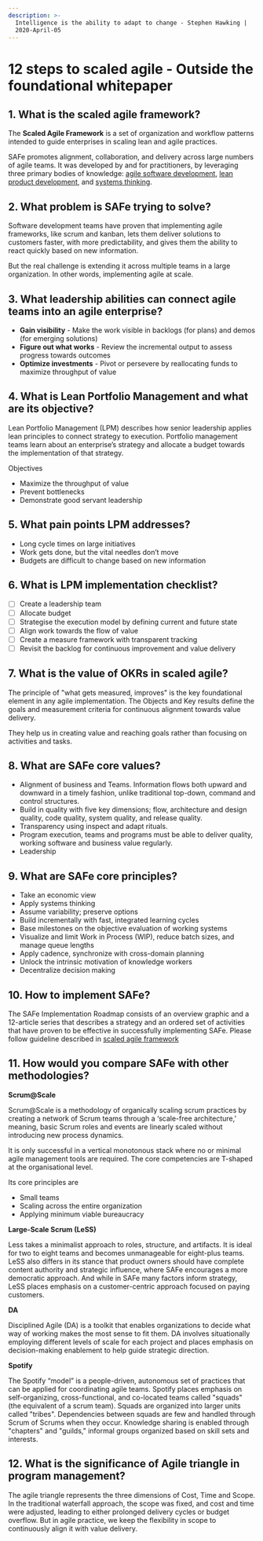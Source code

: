 ```yaml
---
description: >-
  Intelligence is the ability to adapt to change - Stephen Hawking |
  2020-April-05
---
```


# 12 steps to scaled agile - Outside the foundational whitepaper

## 1. What is the scaled agile framework?

The **Scaled Agile Framework** is a set of organization and workflow patterns intended to guide enterprises in scaling lean and agile practices.

SAFe promotes alignment, collaboration, and delivery across large numbers of agile teams. It was developed by and for practitioners, by leveraging three primary bodies of knowledge: [agile software development](https://en.wikipedia.org/wiki/Agile_software_development), [lean product development](https://en.wikipedia.org/wiki/Lean_product_development), and [systems thinking](https://en.wikipedia.org/wiki/Systems_thinking).

## 2. What problem is SAFe trying to solve?

Software development teams have proven that implementing agile frameworks, like scrum and kanban, lets them deliver solutions to customers faster, with more predictability, and gives them the ability to react quickly based on new information.

But the real challenge is extending it across multiple teams in a large organization. In other words, implementing agile at scale.

## 3. What leadership abilities can connect agile teams into an agile enterprise?

* **Gain visibility** - Make the work visible in backlogs \(for plans\) and demos \(for emerging solutions\)
* **Figure out what works** - Review the incremental output to assess progress towards outcomes
* **Optimize investments** - Pivot or persevere by reallocating funds to maximize throughput of value

## 4. What is Lean Portfolio Management and what are its objective?

Lean Portfolio Management \(LPM\) describes how senior leadership applies lean principles to connect strategy to execution. Portfolio management teams learn about an enterprise’s strategy and allocate a budget towards the implementation of that strategy.

Objectives

* Maximize the throughput of value
* Prevent bottlenecks
* Demonstrate good servant leadership

## 5. What pain points LPM addresses?

* Long cycle times on large initiatives
* Work gets done, but the vital needles don’t move
* Budgets are difficult to change based on new information

## 6. What is LPM implementation checklist?

* [ ] Create a leadership team
* [ ] Allocate budget
* [ ] Strategise the execution model by defining current and future state
* [ ] Align work towards the flow of value
* [ ] Create a measure framework with transparent tracking
* [ ] Revisit the backlog for continuous improvement and value delivery

## 7. What is the value of OKRs in scaled agile?

The principle of "what gets measured, improves" is the key foundational element in any agile implementation. The Objects and Key results define the goals and measurement criteria for continuous alignment towards value delivery.

They help us in creating value and reaching goals rather than focusing on activities and tasks.

## 8. What are SAFe core values?

* Alignment of business and Teams. Information flows both upward and downward in a timely fashion, unlike traditional top-down, command and control structures.
* Build in quality with five key dimensions; flow, architecture and design quality, code quality, system quality, and release quality.
* Transparency using inspect and adapt rituals.
* Program execution, teams and programs must be able to deliver quality, working software and business value regularly.
* Leadership

## 9. What are SAFe core principles?

* Take an economic view
* Apply systems thinking
* Assume variability; preserve options
* Build incrementally with fast, integrated learning cycles
* Base milestones on the objective evaluation of working systems
* Visualize and limit Work in Process \(WIP\), reduce batch sizes, and manage queue lengths
* Apply cadence, synchronize with cross-domain planning
* Unlock the intrinsic motivation of knowledge workers
* Decentralize decision making

## 10. How to implement SAFe?

The SAFe Implementation Roadmap consists of an overview graphic and a 12-article series that describes a strategy and an ordered set of activities that have proven to be effective in successfully implementing SAFe. Please follow guideline described in [scaled agile framework](https://www.scaledagileframework.com/implementation-roadmap/)

## 11. How would you compare SAFe with other methodologies?

**Scrum@Scale**

Scrum@Scale is a methodology of organically scaling scrum practices by creating a network of Scrum teams through a ‘scale-free architecture,' meaning, basic Scrum roles and events are linearly scaled without introducing new process dynamics.

It is only successful in a vertical monotonous stack where no or minimal agile management tools are required. The core competencies are T-shaped at the organisational level.

Its core principles are

* Small teams
* Scaling across the entire organization
* Applying minimum viable bureaucracy

**Large-Scale Scrum \(LeSS\)**

Less takes a minimalist approach to roles, structure, and artifacts. It is ideal for two to eight teams and becomes unmanageable for eight-plus teams. LeSS also differs in its stance that product owners should have complete content authority and strategic influence, where SAFe encourages a more democratic approach. And while in SAFe many factors inform strategy, LeSS places emphasis on a customer-centric approach focused on paying customers.

**DA**

Disciplined Agile \(DA\) is a toolkit that enables organizations to decide what way of working makes the most sense to fit them. DA involves situationally employing different levels of scale for each project and places emphasis on decision-making enablement to help guide strategic direction.

**Spotify**

The Spotify “model” is a people-driven, autonomous set of practices that can be applied for coordinating agile teams. Spotify places emphasis on self-organizing, cross-functional, and co-located teams called "squads" \(the equivalent of a scrum team\). Squads are organized into larger units called "tribes". Dependencies between squads are few and handled through Scrum of Scrums when they occur. Knowledge sharing is enabled through "chapters" and "guilds," informal groups organized based on skill sets and interests.

## 12. What is the significance of Agile triangle in program management?

The agile triangle represents the three dimensions of Cost, Time and Scope. In the traditional waterfall approach, the scope was fixed, and cost and time were adjusted, leading to either prolonged delivery cycles or budget overflow. But in agile practice, we keep the flexibility in scope to continuously align it with value delivery.





 

